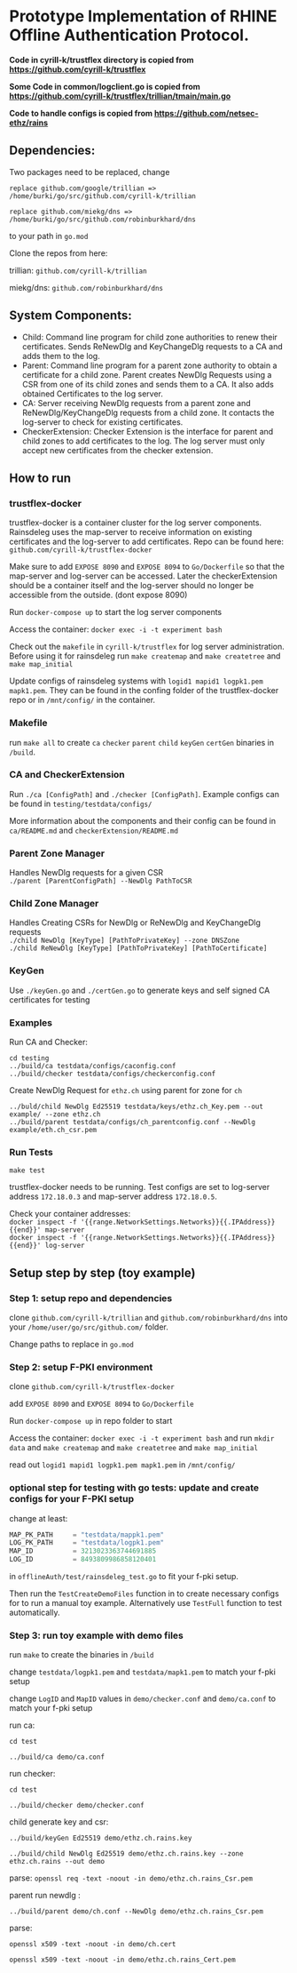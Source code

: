  # Prototype Implementation of RHINE Offline Authentication Protocol. 

**Code in cyrill-k/trustflex directory is copied from https://github.com/cyrill-k/trustflex**

**Some Code in common/logclient.go is copied from https://github.com/cyrill-k/trustflex/trillian/tmain/main.go**

**Code to handle configs is copied from https://github.com/netsec-ethz/rains**

## Dependencies: 
Two packages need to be replaced, change 

```replace github.com/google/trillian => /home/burki/go/src/github.com/cyrill-k/trillian```

```replace github.com/miekg/dns => /home/burki/go/src/github.com/robinburkhard/dns```

to your path in `go.mod`

Clone the repos from here: 

trillian: `github.com/cyrill-k/trillian`

miekg/dns: `github.com/robinburkhard/dns`

## System Components: 
   - Child: Command line program for child zone authorities to renew their certificates. Sends ReNewDlg and KeyChangeDlg requests to a CA and adds them to the log. 
   - Parent: Command line program for a parent zone authority to obtain a certificate for a child zone. Parent creates NewDlg Requests using a CSR from one of its child zones and sends them to a CA. It also adds obtained Certificates to the log server.   
   - CA: Server receiving NewDlg requests from a parent zone and ReNewDlg/KeyChangeDlg requests from a child zone. It contacts the log-server to check for existing certificates. 
   - CheckerExtension: Checker Extension is the interface for parent and child zones to add certificates to the log. The log server must only accept new certificates from the checker extension.

## How to run 

### trustflex-docker 
trustflex-docker is a container cluster for the log server components. Rainsdeleg uses the map-server to receive information on existing certificates and the log-server  to add certificates. 
Repo can be found here: ``github.com/cyrill-k/trustflex-docker``

Make sure to add ``EXPOSE 8090`` and ``EXPOSE 8094`` to ``Go/Dockerfile`` so that the map-server and log-server can be accessed. Later the checkerExtension should be a container itself and the log-server should no longer be accessible from the outside. (dont expose 8090)

Run `docker-compose up` to start the log server components

Access the container: ``docker exec -i -t experiment bash``

Check out the `makefile` in `cyrill-k/trustflex` for log server administration.
Before using it for rainsdeleg  run
`make createmap` and `make createtree` and `make map_initial`

Update configs of rainsdeleg systems with `logid1 mapid1 logpk1.pem mapk1.pem`. They can be found in 
the confing folder of the trustflex-docker repo or in `/mnt/config/` in the container. 

### Makefile

run ``make all`` to create `ca` `checker` `parent` `child` `keyGen` `certGen` binaries in `/build`.  

### CA and CheckerExtension 

Run `./ca [ConfigPath]` and `./checker [ConfigPath]`. 
Example configs can be found in `testing/testdata/configs/`

More information about the components and their config can be found in `ca/README.md` and `checkerExtension/README.md`

### Parent Zone Manager

Handles NewDlg requests for a given CSR \
`./parent [ParentConfigPath] --NewDlg PathToCSR`

### Child Zone Manager 
Handles Creating CSRs for NewDlg or ReNewDlg and KeyChangeDlg requests \
`./child NewDlg [KeyType] [PathToPrivateKey] --zone DNSZone`\
`./child ReNewDlg [KeyType] [PathToPrivateKey] [PathToCertificate]`
 

### KeyGen 

Use `./keyGen.go` and `./certGen.go` to generate keys and self signed CA certificates for testing
### Examples 

Run CA and Checker: 
```
cd testing 
../build/ca testdata/configs/caconfig.conf
../build/checker testdata/configs/checkerconfig.conf
```
Create NewDlg Request for `ethz.ch` using parent for zone for `ch`
```
../buld/child NewDlg Ed25519 testdata/keys/ethz.ch_Key.pem --out example/ --zone ethz.ch
../build/parent testdata/configs/ch_parentconfig.conf --NewDlg example/eth.ch_csr.pem
```


### Run Tests

`make test`

trustflex-docker needs to be running. Test configs are set to log-server address `172.18.0.3` and 
map-server address `172.18.0.5`. 

Check your container addresses: \
`docker inspect -f '{{range.NetworkSettings.Networks}}{{.IPAddress}}{{end}}' map-server` \
`docker inspect -f '{{range.NetworkSettings.Networks}}{{.IPAddress}}{{end}}' log-server`


## Setup step by step (toy example) 

### Step 1: setup repo and dependencies 

clone `github.com/cyrill-k/trillian` and `github.com/robinburkhard/dns` into your `/home/user/go/src/github.com/` folder. 

Change paths to replace in `go.mod` 


### Step 2: setup F-PKI environment 

clone ``github.com/cyrill-k/trustflex-docker``

add ``EXPOSE 8090`` and ``EXPOSE 8094`` to ``Go/Dockerfile``

Run `docker-compose up` in repo folder to start

Access the container: ``docker exec -i -t experiment bash`` and run `mkdir data` and `make createmap` and `make createtree` and `make map_initial`

read out `logid1 mapid1 logpk1.pem mapk1.pem` in `/mnt/config/` 

### optional step for testing with go tests: update and create configs for your F-PKI setup 

change at least: 

```go
MAP_PK_PATH     = "testdata/mappk1.pem"
LOG_PK_PATH     = "testdata/logpk1.pem"
MAP_ID          = 3213023363744691885
LOG_ID          = 8493809986858120401
```

in `offlineAuth/test/rainsdeleg_test.go` to fit your f-pki setup. 

Then run the `TestCreateDemoFiles` function in to create necessary configs for to run a manual toy example. Alternatively use `TestFull` function to test automatically. 

### Step 3: run toy example with demo files 

run `make` to create the binaries in `/build`


change `testdata/logpk1.pem` and `testdata/mapk1.pem` to match your f-pki setup

change `LogID` and `MapID` values in `demo/checker.conf` and  `demo/ca.conf` to match your f-pki setup

run ca: 

``cd test ``

``../build/ca demo/ca.conf``


run checker: 

 ``cd test ``
 
 ``../build/checker demo/checker.conf ``


child generate key and csr:

 ``../build/keyGen Ed25519 demo/ethz.ch.rains.key ``
 
 ``../build/child NewDlg Ed25519 demo/ethz.ch.rains.key --zone ethz.ch.rains --out demo ``
 
parse: 
``openssl req -text -noout -in demo/ethz.ch.rains_Csr.pem``


parent run newdlg :


 `` ../build/parent demo/ch.conf --NewDlg demo/ethz.ch.rains_Csr.pem ``

parse: 

 ``openssl x509 -text -noout -in demo/ch.cert `` 
 
 ``openssl x509 -text -noout -in demo/ethz.ch.rains_Cert.pem ``





